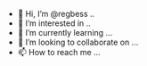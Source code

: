 - 👋 Hi, I’m @regbess ..
- 👀 I’m interested in ..
- 🌱 I’m currently learning ...
- 💞️ I’m looking to collaborate on ...
- 📫 How to reach me ...

  
<!---
regbess/regbess is a ✨ special ✨ repository because its `README.md` (this file) appears on your GitHub profile.
You can click the Preview link to take a look at your changes.
--->
